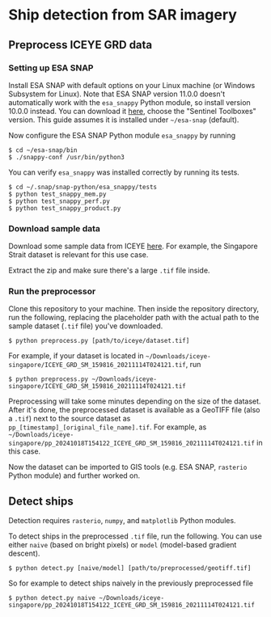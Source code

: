 # Ship detection from SAR imagery

## Preprocess ICEYE GRD data

### Setting up ESA SNAP

Install ESA SNAP with default options on your Linux machine (or Windows Subsystem for Linux).
Note that ESA SNAP version 11.0.0 doesn't automatically work with the `esa_snappy` Python module, so install version 10.0.0 instead.
You can download it [here](https://step.esa.int/main/download/snap-download/), choose the "Sentinel Toolboxes" version.
This guide assumes it is installed under `~/esa-snap` (default).

Now configure the ESA SNAP Python module `esa_snappy` by running

```shell
$ cd ~/esa-snap/bin
$ ./snappy-conf /usr/bin/python3
```

You can verify `esa_snappy` was installed correctly by running its tests.

```shell
$ cd ~/.snap/snap-python/esa_snappy/tests
$ python test_snappy_mem.py
$ python test_snappy_perf.py
$ python test_snappy_product.py
```

### Download sample data

Download some sample data from ICEYE [here](https://www.iceye.com/resources/datasets).
For example, the Singapore Strait dataset is relevant for this use case.

Extract the zip and make sure there's a large `.tif` file inside.

### Run the preprocessor

Clone this repository to your machine.
Then inside the repository directory, run the following, replacing the placeholder path with the actual path to the sample dataset (`.tif` file) you've downloaded.

```shell
$ python preprocess.py [path/to/iceye/dataset.tif]
```

For example, if your dataset is located in `~/Downloads/iceye-singapore/ICEYE_GRD_SM_159816_20211114T024121.tif`, run

```shell
$ python preprocess.py ~/Downloads/iceye-singapore/ICEYE_GRD_SM_159816_20211114T024121.tif
```

Preprocessing will take some minutes depending on the size of the dataset.
After it's done, the preprocessed dataset is available as a GeoTIFF file (also a `.tif`) next to the source dataset as `pp_[timestamp]_[original_file_name].tif`.
For example, as `~/Downloads/iceye-singapore/pp_20241018T154122_ICEYE_GRD_SM_159816_20211114T024121.tif` in this case.

Now the dataset can be imported to GIS tools (e.g. ESA SNAP, `rasterio` Python module) and further worked on.

## Detect ships

Detection requires `rasterio`, `numpy`, and `matplotlib` Python modules.

To detect ships in the preprocessed `.tif` file, run the following.
You can use either `naive` (based on bright pixels) or `model` (model-based gradient descent).

```shell
$ python detect.py [naive/model] [path/to/preprocessed/geotiff.tif]
```

So for example to detect ships naively in the previously preprocessed file

```shell
$ python detect.py naive ~/Downloads/iceye-singapore/pp_20241018T154122_ICEYE_GRD_SM_159816_20211114T024121.tif
```
